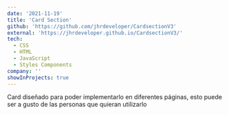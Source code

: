```yaml
---
date: '2021-11-19'
title: 'Card Section'
github: 'https://github.com/jhrdeveloper/CardsectionV3'
external: 'https://jhrdeveloper.github.io/CardsectionV3/'
tech:
  - CSS
  - HTML
  - JavaScript
  - Styles Components
company: ''
showInProjects: true
---
```


Card diseñado para poder implementarlo en diferentes páginas, esto puede ser a gusto de las personas que quieran utilizarlo
